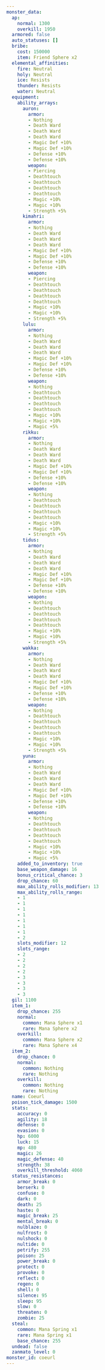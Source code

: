 ```yaml
---
monster_data:
  ap:
    normal: 1300
    overkill: 1950
  armored: false
  auto_statuses: []
  bribe:
    cost: 150000
    item: Friend Sphere x2
  elemental_affinities:
    fire: Neutral
    holy: Neutral
    ice: Resists
    thunder: Resists
    water: Neutral
  equipment:
    ability_arrays:
      auron:
        armor:
        - Nothing
        - Death Ward
        - Death Ward
        - Death Ward
        - Magic Def +10%
        - Magic Def +10%
        - Defense +10%
        - Defense +10%
        weapon:
        - Piercing
        - Deathtouch
        - Deathtouch
        - Deathtouch
        - Deathtouch
        - Magic +10%
        - Magic +10%
        - Strength +5%
      kimahri:
        armor:
        - Nothing
        - Death Ward
        - Death Ward
        - Death Ward
        - Magic Def +10%
        - Magic Def +10%
        - Defense +10%
        - Defense +10%
        weapon:
        - Piercing
        - Deathtouch
        - Deathtouch
        - Deathtouch
        - Deathtouch
        - Magic +10%
        - Magic +10%
        - Strength +5%
      lulu:
        armor:
        - Nothing
        - Death Ward
        - Death Ward
        - Death Ward
        - Magic Def +10%
        - Magic Def +10%
        - Defense +10%
        - Defense +10%
        weapon:
        - Nothing
        - Deathtouch
        - Deathtouch
        - Deathtouch
        - Deathtouch
        - Magic +10%
        - Magic +10%
        - Magic +5%
      rikku:
        armor:
        - Nothing
        - Death Ward
        - Death Ward
        - Death Ward
        - Magic Def +10%
        - Magic Def +10%
        - Defense +10%
        - Defense +10%
        weapon:
        - Nothing
        - Deathtouch
        - Deathtouch
        - Deathtouch
        - Deathtouch
        - Magic +10%
        - Magic +10%
        - Strength +5%
      tidus:
        armor:
        - Nothing
        - Death Ward
        - Death Ward
        - Death Ward
        - Magic Def +10%
        - Magic Def +10%
        - Defense +10%
        - Defense +10%
        weapon:
        - Nothing
        - Deathtouch
        - Deathtouch
        - Deathtouch
        - Deathtouch
        - Magic +10%
        - Magic +10%
        - Strength +5%
      wakka:
        armor:
        - Nothing
        - Death Ward
        - Death Ward
        - Death Ward
        - Magic Def +10%
        - Magic Def +10%
        - Defense +10%
        - Defense +10%
        weapon:
        - Nothing
        - Deathtouch
        - Deathtouch
        - Deathtouch
        - Deathtouch
        - Magic +10%
        - Magic +10%
        - Strength +5%
      yuna:
        armor:
        - Nothing
        - Death Ward
        - Death Ward
        - Death Ward
        - Magic Def +10%
        - Magic Def +10%
        - Defense +10%
        - Defense +10%
        weapon:
        - Nothing
        - Deathtouch
        - Deathtouch
        - Deathtouch
        - Deathtouch
        - Magic +10%
        - Magic +10%
        - Magic +5%
    added_to_inventory: true
    base_weapon_damage: 16
    bonus_critical_chance: 3
    drop_chance: 60
    max_ability_rolls_modifier: 13
    max_ability_rolls_range:
    - 1
    - 1
    - 1
    - 1
    - 1
    - 1
    - 1
    - 2
    slots_modifier: 12
    slots_range:
    - 2
    - 2
    - 2
    - 2
    - 3
    - 3
    - 3
    - 3
  gil: 1100
  item_1:
    drop_chance: 255
    normal:
      common: Mana Sphere x1
      rare: Mana Sphere x2
    overkill:
      common: Mana Sphere x2
      rare: Mana Sphere x4
  item_2:
    drop_chance: 0
    normal:
      common: Nothing
      rare: Nothing
    overkill:
      common: Nothing
      rare: Nothing
  name: Coeurl
  poison_tick_damage: 1500
  stats:
    accuracy: 0
    agility: 18
    defense: 0
    evasion: 0
    hp: 6000
    luck: 15
    mp: 480
    magic: 26
    magic_defense: 40
    strength: 38
    overkill_threshold: 4060
  status_resistances:
    armor_break: 0
    berserk: 0
    confuse: 0
    dark: 0
    death: 25
    haste: 0
    magic_break: 25
    mental_break: 0
    nulblaze: 0
    nulfrost: 0
    nulshock: 0
    nultide: 0
    petrify: 255
    poison: 25
    power_break: 0
    protect: 0
    provoke: 0
    reflect: 0
    regen: 0
    shell: 0
    silence: 95
    sleep: 95
    slow: 0
    threaten: 0
    zombie: 25
  steal:
    common: Mana Spring x1
    rare: Mana Spring x1
    base_chance: 255
  undead: false
  zanmato_level: 0
monster_id: coeurl
---
```

